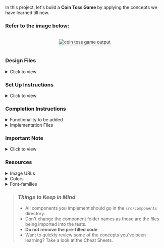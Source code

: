 In this project, let's build a **Coin Toss Game** by applying the concepts we have learned till now.

### Refer to the image below:


<br/>
<div style="text-align: center;">
    <img src="https://assets.ccbp.in/frontend/content/react-js/coin-toss-game-output.gif" alt="coin toss game output" style="max-width:70%;box-shadow:0 2.8px 2.2px rgba(0, 0, 0, 0.12)">
</div>
<br/>

### Design Files

<details>
<summary>Click to view</summary>

- [Extra Small (Size < 576px) and Small (Size >= 576px)](https://assets.ccbp.in/frontend/content/react-js/coin-toss-game-sm-output.png)
- [Medium (Size >= 768px), Large (Size >= 992px) and Extra Large (Size >= 1200px)](https://assets.ccbp.in/frontend/content/react-js/coin-toss-game-lg-output.png)

</details>

### Set Up Instructions

<details>
<summary>Click to view</summary>

- Download dependencies by running `npm install`
- Start up the app using `npm start`
</details>

### Completion Instructions

<details>
<summary>Functionality to be added</summary>
<br/>

The app must have the following functionalities

- Initially, the app should have heads image and total, heads, tails counts as **0**
- When the **Toss Coin** button is clicked, then the toss result should be generated using the below expression

  ```
  const tossResult = Math.floor(Math.random() * 2)
  ```

- If the number generated from the given expression is `0` then the result should be `heads` or else the result should be `tails`
- When the **Toss Coin** is clicked, and the result is `heads` then
  - The heads image should be displayed
  - The heads count should be incremented by one
  - The total should be incremented by one
- When the **Toss Coin** is clicked, and the result is `tails` then
  - The tails image should be displayed
  - The tails count should be incremented by one
  - The total should be incremented by one

</details>

<details>
<summary>Implementation Files</summary>
<br/>

Use these files to complete the implementation:

- `src/components/CoinToss/index.js`
- `src/components/CoinToss/index.css`
</details>

### Important Note

<details>
<summary>Click to view</summary>

<br/>

**The following instructions are required for the tests to pass**

- The toss result image should have the alt attribute value as **toss result**

</details>

### Resources

<details>
<summary>Image URLs</summary>

- [https://assets.ccbp.in/frontend/react-js/heads-img.png](https://assets.ccbp.in/frontend/react-js/heads-img.png)
- [https://assets.ccbp.in/frontend/react-js/tails-img.png](https://assets.ccbp.in/frontend/react-js/tails-img.png)

</details>

<details>
<summary>Colors</summary>

<br/>

<div style="background-color: #e2a139; width: 150px; padding: 10px; color: white">Hex: #e2a139</div>
<div style="background-color: #f9d423; width: 150px; padding: 10px; color: black">Hex: #f9d423</div>
<div style="background-color: #ffffff; width: 150px; padding: 10px; color: black">Hex: #ffffff</div>
<div style="background-color: #a35200; width: 150px; padding: 10px; color: white">Hex: #a35200</div>
<div style="background-color: #334155; width: 150px; padding: 10px; color: white">Hex: #334155</div>
<div style="background-color: #475569; width: 150px; padding: 10px; color: white">Hex: #475569</div>

</details>

<details>
<summary>Font-families</summary>

- Roboto

</details>

> ### _Things to Keep in Mind_
>
> - All components you implement should go in the `src/components` directory.
> - Don't change the component folder names as those are the files being imported into the tests.
> - **Do not remove the pre-filled code**
> - Want to quickly review some of the concepts you’ve been learning? Take a look at the Cheat Sheets.
